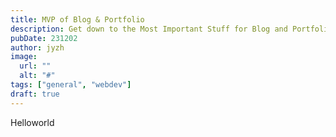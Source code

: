 ```yaml
---
title: MVP of Blog & Portfolio
description: Get down to the Most Important Stuff for Blog and Portfolio
pubDate: 231202
author: jyzh
image:
  url: ""
  alt: "#"
tags: ["general", "webdev"]
draft: true
---
```


Helloworld
